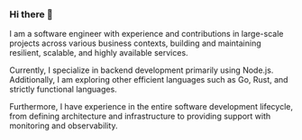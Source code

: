 ### Hi there 👋

I am a software engineer with experience and contributions in large-scale projects across various business contexts, building and maintaining resilient, scalable, and highly available services.

Currently, I specialize in backend development primarily using Node.js. Additionally, I am exploring other efficient languages such as Go, Rust, and strictly functional languages.

Furthermore, I have experience in the entire software development lifecycle, from defining architecture and infrastructure to providing support with monitoring and observability.
